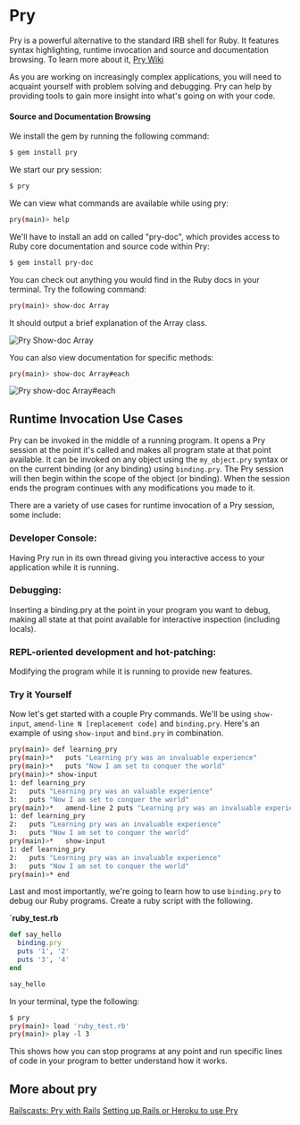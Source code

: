 # Pry

Pry is a powerful alternative to the standard IRB shell for Ruby. It features syntax highlighting, runtime invocation and source and documentation browsing. To learn more about it,  [Pry Wiki](https://github.com/pry/pry/wiki)

As you are working on increasingly complex applications, you will need to acquaint yourself with problem solving and debugging. Pry can help by providing tools to gain more insight into what's going on with your code.

#### Source and Documentation Browsing

We install the gem by running the following command:

```bash
$ gem install pry
```

We start our pry session:

```bash
$ pry
```

We can view what commands are available while using pry:

```bash
pry(main)> help
```

We'll have to install an add on called "pry-doc", which provides access to Ruby core documentation and source code within Pry:

```bash
$ gem install pry-doc
```

You can check out anything you would find in the Ruby docs in your terminal. Try the following command:

```bash
pry(main)> show-doc Array
```

It should output a brief explanation of the Array class.

![Pry Show-doc Array](http://i.imgur.com/tZwKCLW.png)

You can also view documentation for specific methods:

```bash
pry(main)> show-doc Array#each
```

![Pry show-doc Array#each](http://i.imgur.com/nvIGZBb.png)

## Runtime Invocation Use Cases

Pry can be invoked in the middle of a running program. It opens a Pry session at the point it's called and makes all program state at that point available. It can be invoked on any object using the `my_object.pry` syntax or on the current binding (or any binding) using `binding.pry`. The Pry session will then begin within the scope of the object (or binding). When the session ends the program continues with any modifications you made to it.

There are a variety of use cases for runtime invocation of a Pry session, some include:

### Developer Console:

Having Pry run in its own thread giving you interactive access to your application while it is running.

### Debugging:

Inserting a binding.pry at the point in your program you want to debug, making all state at that point available for interactive inspection (including locals).

### REPL-oriented development and hot-patching:

Modifying the program while it is running to provide new features.

### Try it Yourself

Now let's get started with a couple Pry commands. We'll be using `show-input`, `amend-line N [replacement code]` and `binding.pry`. Here's an example of using `show-input` and `bind.pry` in combination.

```bash
pry(main)> def learning_pry
pry(main)>*   puts "Learning pry was an invaluable experience"
pry(main)>*   puts "Now I am set to conquer the world"
pry(main)>* show-input
1: def learning_pry
2:   puts "Learning pry was an valuable experience"
3:   puts "Now I am set to conquer the world"
pry(main)>*   amend-line 2 puts "Learning pry was an invaluable experience"
1: def learning_pry
2:   puts "Learning pry was an invaluable experience"
3:   puts "Now I am set to conquer the world"
pry(main)>*   show-input
1: def learning_pry
2:   puts "Learning pry was an invaluable experience"
3:   puts "Now I am set to conquer the world"
pry(main)>* end
```

Last and most importantly, we're going to learn how to use `binding.pry` to debug our Ruby programs. Create a ruby script with the following.

**`ruby_test.rb**
```ruby
def say_hello
  binding.pry
  puts '1', '2'
  puts '3', '4'
end

say_hello
```

In your terminal, type the following:

```bash
$ pry
pry(main)> load 'ruby_test.rb'
pry(main)> play -l 3
```

This shows how you can stop programs at any point and run specific lines of code in your program to better understand how it works.

## More about pry

[Railscasts: Pry with Rails](http://railscasts.com/episodes/280-pry-with-rails)
[Setting up Rails or Heroku to use Pry](https://github.com/pry/pry/wiki/Setting-up-Rails-or-Heroku-to-use-Pry#wiki-heroku)
